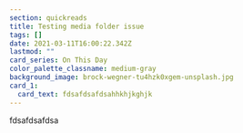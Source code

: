 ```yaml
---
section: quickreads
title: Testing media folder issue
tags: []
date: 2021-03-11T16:00:22.342Z
lastmod: ""
card_series: On This Day
color_palette_classname: medium-gray
background_image: brock-wegner-tu4hzk0xgem-unsplash.jpg
card_1:
  card_text: fdsafdsafdsahhkhjkghjk
---
```

fdsafdsafdsa
